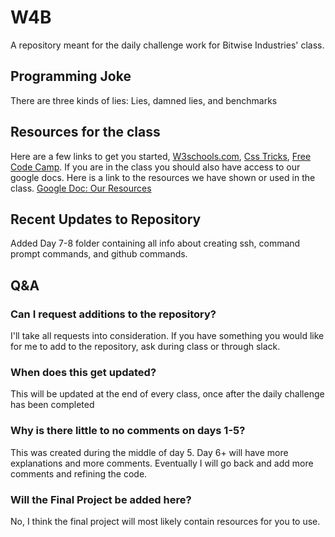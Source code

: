 # W4B
A repository meant for the daily challenge work for Bitwise Industries' class.

## Programming Joke
There are three kinds of lies: Lies, damned lies, and benchmarks

## Resources for the class
Here are a few links to get you started,
[W3schools.com](https://lmgtfy.app/?q=w3schools), 
[Css Tricks](https://css-tricks.com/), 
[Free Code Camp](https://www.freecodecamp.org/). 
If you are in the class you should also have access to our google docs. Here is a link to the resources we have shown or used in the class. [Google Doc: Our Resources](https://docs.google.com/document/d/1RI0uQnst4AINq3Y30jaHm3aQ3DXEroAGLOuFja1ugE4/edit?usp=sharing)

## Recent Updates to Repository
Added Day 7-8 folder containing all info about creating ssh, command prompt commands, and github commands.

## Q&A
### Can I request additions to the repository?
I'll take all requests into consideration. If you have something you would like for me to add to the repository, ask during class or through slack.

### When does this get updated?
This will be updated at the end of every class, once after the daily challenge has been completed

### Why is there little to no comments on days 1-5?
This was created during the middle of day 5. Day 6+ will have more explanations and more comments. Eventually I will go back and add more comments and refining the code.

### Will the Final Project be added here?
No, I think the final project will most likely contain resources for you to use.